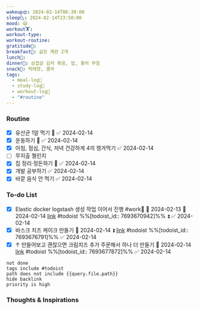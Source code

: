 ```yaml
---
wakeup🌞: 2024-02-14T06:30:00
sleep🌜: 2024-02-14T23:50:00
mood: 😄
workout🏋️: 
workout-type: 
workout-routine: 
gratitude🙏: 
breakfast🍳: 삶은 계란 2개
lunch🍚: 
dinner🥗: 삼겹살 김치 볶음, 밥, 홍어 무침
snack🍬: 먹태깡, 콜라
tags:
  - meal-log📝
  - study-log📓
  - workout-log💪
  - "#routine"
---
```

### Routine 
- [x] 유산균 1알 먹기 🔼 ✅ 2024-02-14
- [x] 운동하기 🔼 ✅ 2024-02-14
- [x] 아침, 점심, 간식, 저녁 건강하게 4끼 챙겨먹기 ✅ 2024-02-14
- [ ] 무지출 챌린지 
- [x] 집 정리·정돈하기 🔼 ✅ 2024-02-14
- [x] 개발 공부하기 ✅ 2024-02-14
- [x] 바깥 음식 안 먹기 ✅ 2024-02-14

### To-do List 
- [x] Elastic docker logstash 생성 작업 이어서 진행 #work🏢 🛫 2024-02-13 📅 2024-02-14 [link](https://todoist.com/showTask?id=7693670942) #todoist  %%[todoist_id:: 7693670942]%% ⏫ ✅ 2024-02-14
- [x] 바스크 치즈 케이크 만들기 📅 2024-02-14 ⏫ [link](https://todoist.com/showTask?id=7693676791) #todoist  %%[todoist_id:: 7693676791]%% ✅ 2024-02-14
- [x] ↑ 만들어보고 괜찮으면 크림치즈 추가 주문해서 하나 더 만들기 📅 2024-02-14 [link](https://todoist.com/showTask?id=7693677872) #todoist  %%[todoist_id:: 7693677872]%% ✅ 2024-02-14
```tasks
not done
tags include #todoist 
path does not include {{query.file.path}}
hide backlink
priority is high
```


### Thoughts & Inspirations
